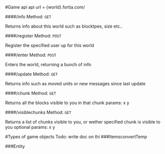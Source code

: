 #Game api
api url = {world}.fortia.com/

####/info
Method: `GET` 

Returns info about this world
such as blocktpes, size etc..

####/register
Method: `POST` 

Register the specified user up for this world

####/enter
Method: `POST`

Enters the world, returning a bunch of info

####/update
Method: `GET`

Returns info such as moved units or new messages since last update

####/chunk
Method: `GET`

Returns all the blocks visible to you in that chunk
params: x y

####/visiblechunks
Method: `GET`

Returns a list of chunks visible to you, or wether specified chunk is visible to you
optional params: x y

#Types of game objects
Todo: write doc on thi
###ItemsconvertTemp

###Entity